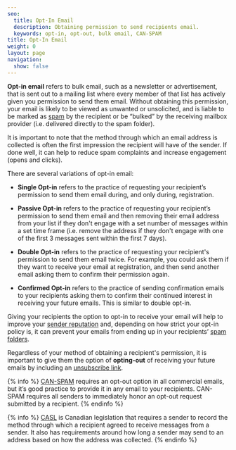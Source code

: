 ```yaml
---
seo:
  title: Opt-In Email
  description: Obtaining permission to send recipients email.
  keywords: opt-in, opt-out, bulk email, CAN-SPAM
title: Opt-In Email
weight: 0
layout: page
navigation:
  show: false
---
```


**Opt-in email** refers to bulk email, such as a newsletter or advertisement, that is sent out to a mailing list where every member of that list has actively given you permission to send them email. Without obtaining this permission, your email is likely to be viewed as unwanted or unsolicited, and is liable to be marked as [spam]({{root_url}}/Glossary/spam.html) by the recipient or be “bulked” by the receiving mailbox provider (i.e. delivered directly to the spam folder).

It is important to note that the method through which an email address is collected is often the first impression the recipient will have of the sender. If done well, it can help to reduce spam complaints and increase engagement (opens and clicks).

There are several variations of opt-in email:

- **Single Opt-in** refers to the practice of requesting your recipient’s permission to send them email during, and only during, registration.

- **Passive Opt-in** refers to the practice of requesting your recipient’s permission to send them email and then removing their email address from your list if they don't engage with a set number of messages within a set time frame (i.e. remove the address if they don't engage with one of the first 3 messages sent within the first 7 days).

- **Double Opt-in** refers to the practice of requesting your recipient's permission to send them email twice. For example, you could ask them if they want to receive your email at registration, and then send another email asking them to confirm their permission again.

- **Confirmed Opt-in** refers to the practice of sending confirmation emails to your recipients asking them to confirm their continued interest in receiving your future emails. This is similar to double opt-in.

Giving your recipients the option to opt-in to receive your email will help to improve your [sender reputation]({{root_url}}/Glossary/sender_reputation.html) and, depending on how strict your opt-in policy is, it can prevent your emails from ending up in your recipients’ [spam folders]({{root_url}}/Glossary/bulk_mail_folder.html).

Regardless of your method of obtaining a recipient's permission, it is important to give them the option of **opting-out** of receiving your future emails by including an [unsubscribe link]({{root_url}}/User_Guide/Suppressions/index.html). 

{% info %}
[CAN-SPAM]({{root_url}}/Glossary/can_spam.html) requires an opt-out option in all commercial emails, but it’s good practice to provide it in any email to your recipients. CAN-SPAM requires all senders to immediately honor an opt-out request submitted by a recipient.
{% endinfo %}

{% info %}
[CASL](https://sendgrid.com/blog/casl-checklists/) is Canadian legislation that requires a sender to record the method through which a recipient agreed to receive messages from a sender. It also has requirements around how long a sender may send to an address based on how the address was collected.
{% endinfo %}
